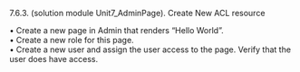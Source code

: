 7.6.3. (solution module Unit7_AdminPage). Create New ACL resource

• Create a new page in Admin that renders “Hello World”.  
• Create a new role for this page.  
• Create a new user and assign the user access to the page. Verify that the user does have access.